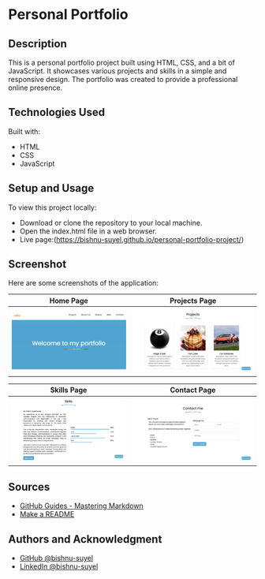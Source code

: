 # Personal Portfolio
## Description
This is a personal portfolio project built using HTML, CSS, and a bit of JavaScript. It showcases various projects and skills in a simple and responsive design. The portfolio was created to provide a professional online presence.

## Technologies Used
Built with:

- HTML
- CSS
- JavaScript

## Setup and Usage
To view this project locally:

- Download or clone the repository to your local machine.
- Open the index.html file in a web browser.
- Live page:(https://bishnu-suyel.github.io/personal-portfolio-project/)

## Screenshot
Here are some screenshots of the application:

| Home Page            | Projects Page                |
|--------------------------|--------------------------|
| ![Home Screenshot](/images/home.png) | ![Projects Screenshot](/images/projects.png) |

| Skills Page           | Contact Page      |
|--------------------------|--------------------------|
| ![Skills Screenshot](/images/skills.png) | ![Contact Screenshot](/images/contact.png) |

## Sources
- [GitHub Guides - Mastering Markdown](https://docs.github.com/en/get-started/writing-on-github/getting-started-with-writing-and-formatting-on-github/basic-writing-and-formatting-syntax)
- [Make a README](https://www.makeareadme.com/)

## Authors and Acknowledgment
- [GitHub @bishnu-suyel](https://github.com/bishnu-suyel)
- [LinkedIn @bishnu-suyel](https://www.linkedin.com/in/bishnu-suyel)
